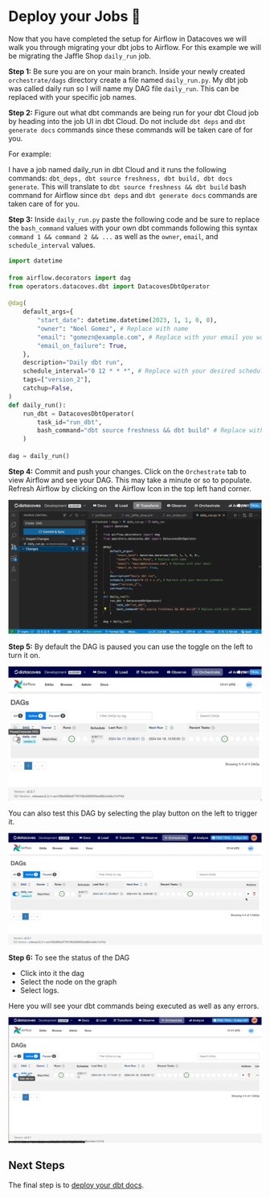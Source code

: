 # Deploy your Jobs 🚀

Now that you have completed the setup for Airflow in Datacoves we will walk you through migrating your dbt jobs to Airflow. For this example we will be migrating the Jaffle Shop `daily_run` job. 

**Step 1:** Be sure you are on your main branch. Inside your newly created `orchestrate/dags` directory create a file named `daily_run.py`. My dbt job was called daily run so I will name my DAG file `daily_run`. This can be replaced with your specific job names.

**Step 2:** Figure out what dbt commands are being run for your dbt Cloud job by heading into the job UI in dbt Cloud. Do not include `dbt deps` and `dbt generate docs` commands since these commands will be taken care of for you. 

For example:

I have a job named daily_run in dbt Cloud and it runs the following commands: `dbt_deps, dbt source freshness, dbt build, dbt docs generate`. This will translate to `dbt source freshness && dbt build` bash command for Airflow since `dbt deps` and `dbt generate docs` commands are taken care of for you. 

**Step 3:** Inside `daily_run.py` paste the following code and be sure to replace the `bash_command` values with your own dbt commands following this syntax `command 1 && command 2 && ...` as well as the `owner`, `email`, and `schedule_interval` values.

```python
import datetime

from airflow.decorators import dag
from operators.datacoves.dbt import DatacovesDbtOperator

@dag(
    default_args={
        "start_date": datetime.datetime(2023, 1, 1, 0, 0),
        "owner": "Noel Gomez", # Replace with name
        "email": "gomezn@example.com", # Replace with your email you want to be notified upon failure
        "email_on_failure": True,
    },
    description="Daily dbt run",
    schedule_interval="0 12 * * *", # Replace with your desired schedule 
    tags=["version_2"],
    catchup=False,
)
def daily_run():
    run_dbt = DatacovesDbtOperator(
        task_id="run_dbt", 
        bash_command="dbt source freshness && dbt build" # Replace with your dbt commands
    )

dag = daily_run()
```

**Step 4:** Commit and push your changes. Click on the `Orchestrate` tab to view Airflow and see your DAG. This may take a minute or so to populate. Refresh Airflow by clicking on the Airflow Icon in the top left hand corner.

![Airflow UI](./assets/migration_airflow_ui.gif)

**Step 5:** By default the DAG is paused you can use the toggle on the left to turn it on. 

![Airflow Toggle](./assets/migration_airflow_toggle.gif)

You can also test this DAG by selecting the play button on the left to trigger it. 

![Airflow Trigger](./assets/migration_airflow_trigger_dag.gif)

**Step 6:** To see the status of the DAG
-  Click into it the dag 
-  Select the node on the graph 
-  Select logs. 
 
Here you will see your dbt commands being executed as well as any errors.

![Airflow Logs](./assets/migration_airflow_logs.gif)

## Next Steps

The final step is to [deploy your dbt docs](getting-started/dbt-cloud-migration/deploy-dbt-docs.md).


  